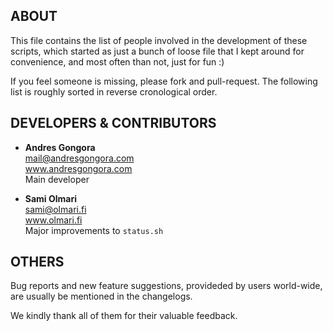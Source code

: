 <!--------------------------------------+-------------------------------------->
##                                    ABOUT
<!--------------------------------------+-------------------------------------->

This file contains the list of people involved in the development of these
scripts, which started as just a bunch of loose file that I kept around
for convenience, and most often than not, just for fun :)

If you feel someone is missing, please fork and pull-request.
The following list is roughly sorted in reverse cronological order.





<!--------------------------------------+-------------------------------------->
##                          DEVELOPERS & CONTRIBUTORS
<!--------------------------------------+-------------------------------------->

*	**Andres Gongora**  
	<mail@andresgongora.com>  
	www.andresgongora.com  
	Main developer

	
*	**Sami Olmari**	 
	<sami@olmari.fi>  
	www.olmari.fi  
	Major improvements to `status.sh`




<!--------------------------------------+-------------------------------------->
##                                    OTHERS
<!--------------------------------------+-------------------------------------->

Bug reports and new feature suggestions, provideded by users world-wide,
are usually be mentioned in the changelogs.

We kindly thank all of them for their valuable feedback.
